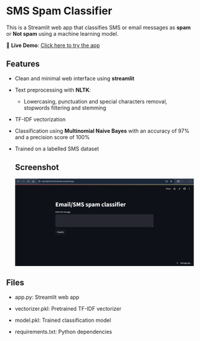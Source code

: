 # SMS Spam Classifier

This is a Streamlit web app that classifies SMS or email messages as **spam** or **Not spam** using a machine learning model.

🔗 **Live Demo**: [Click here to try the app](https://kjur2kjsti3zmbhufec4ae.streamlit.app/)

## Features
- Clean and minimal web interface using **streamlit**
- Text preprocessing with **NLTK**:
   - Lowercasing, punctuation and special characters removal, stopwords filtering and stemming
- TF-IDF vectorization
- Classification using **Multinomial Naive Bayes** with an accuracy of 97% and a precision score of 100%
- Trained on a labelled SMS dataset

  ## Screenshot
  ![App Screenshot](Screenshot.png)

## Files
- app.py: Streamlit web app

- vectorizer.pkl: Pretrained TF-IDF vectorizer

- model.pkl: Trained classification model

- requirements.txt: Python dependencies
